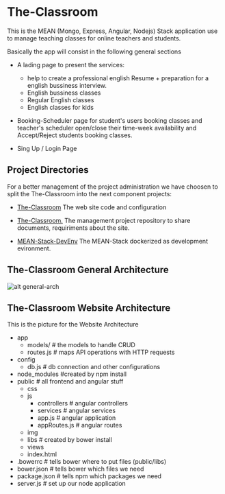 # The-Classroom

This is the MEAN (Mongo, Express, Angular, Nodejs) Stack application use to manage teaching classes for online teachers and students.

Basically the app will consist in the following general sections

* A lading page to present the services:

  * help to create a professional english Resume + preparation for a english bussiness interview.
  * English bussiness classes
  * Regular English classes  
  * English classes for kids


* Booking-Scheduler page for student's users booking classes and teacher's scheduler open/close their time-week availability and Accept/Reject students booking classes.

* Sing Up / Login Page

## Project Directories
For a better management of the project administration we have choosen to split the The-Classroom into the next component projects:

* [The-Classroom](https://github.com/micosoft/The-Classroom) The web site code and configuration

* [The-Classroom.](https://github.com/micosoft/The-Class-Draft) The management project repository to share documents, requiriments about the site.

* [MEAN-Stack-DevEnv](https://github.com/micosoft/MEAN-Stack-DevEnv) The MEAN-Stack dockerized as development evironment.

## The-Classroom General Architecture
![alt general-arch](https://github.com/micosoft/The-Class-Draft/blob/master/The-Classroom%20General%20Architecture.png)
## The-Classroom Website Architecture
This is the picture for the Website Architecture

* app
  * models/     # the models to handle CRUD
  * routes.js   # maps API operations with HTTP requests
* config
  * db.js       # db connection and other configurations
* node_modules  #created by npm install
* public # all frontend and angular stuff
  * css
  * js
    * controllers # angular controllers
    * services #  angular services
    * app.js # angular application
    * appRoutes.js # angular routes
  * img
  * libs # created by bower install
  * views
  * index.html
* .bowerrc # tells bower where to put files (public/libs)
* bower.json # tells bower which files we need
* package.json # tells npm which packages we need
* server.js # set up our node application
